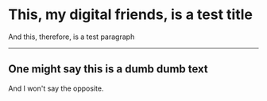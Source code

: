 # This, my digital friends, is a test title
And this, therefore, is a test paragraph

---
One might say this is a dumb dumb text
---
And I won't say the opposite.
